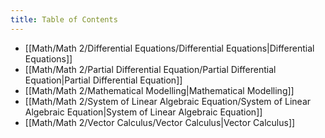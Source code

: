 ```yaml
---
title: Table of Contents
---
```

* [[Math/Math 2/Differential Equations/Differential Equations|Differential Equations]]
* [[Math/Math 2/Partial Differential Equation/Partial Differential Equation|Partial Differential Equation]]
* [[Math/Math 2/Mathematical Modelling|Mathematical Modelling]]
* [[Math/Math 2/System of Linear Algebraic Equation/System of Linear Algebraic Equation|System of Linear Algebraic Equation]]
* [[Math/Math 2/Vector Calculus/Vector Calculus|Vector Calculus]]